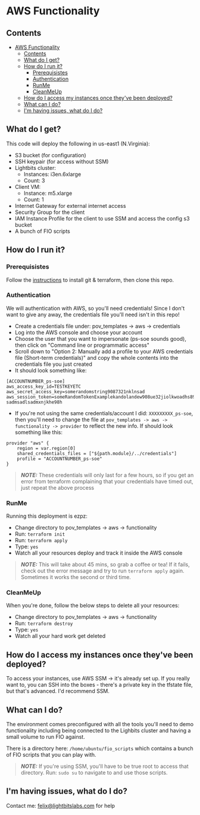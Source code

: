 # AWS Functionality

## Contents
- [AWS Functionality](#aws-functionality)
  - [Contents](#contents)
  - [What do I get?](#what-do-i-get)
  - [How do I run it?](#how-do-i-run-it)
    - [Prerequisistes](#prerequisistes)
    - [Authentication](#authentication)
    - [RunMe](#runme)
    - [CleanMeUp](#cleanmeup)
  - [How do I access my instances once they've been deployed?](#how-do-i-access-my-instances-once-theyve-been-deployed)
  - [What can I do?](#what-can-i-do)
  - [I'm having issues, what do I do?](#im-having-issues-what-do-i-do)


## What do I get?
This code will deploy the following in us-east1 (N.Virginia):
- S3 bucket (for configuration)
- SSH keypair (for access without SSM)
- Lightbits cluster:
  - Instances: i3en.6xlarge
  - Count: 3
- Client VM:
  - Instance: m5.xlarge
  - Count: 1
- Internet Gateway for external internet access
- Security Group for the client
- IAM Instance Profile for the client to use SSM and access the config s3 bucket
- A bunch of FIO scripts

## How do I run it?

### Prerequisistes
Follow the [instructions](../../README.md) to install git & terraform, then clone this repo.

### Authentication
We will authentication with AWS, so you'll need credentials! Since I don't want to give any away, the credentials file you'll need isn't in this repo!
- Create a credentials file under:
    pov_templates -> aws -> credentials
- Log into the AWS console and choose your account
- Choose the user that you want to impersonate (ps-soe sounds good), then click on "Command line or programmatic access"
- Scroll down to "Option 2: Manually add a profile to your AWS credentials file (Short-term credentials)" and copy the whole contents into the credentials file you just created
- It should look something like:
```
[ACCOUNTNUMBER_ps-soe]
aws_access_key_id=TESTKEYETC
aws_secret_access_key=somerandomstring9087321nklnsad
aws_session_token=someRandomTokenExamplekandolandew908ue32jiolkwoadhs89aydsaiokdnxmknc?sadmsadlsadmxnjkhe98h
```
- If you're not using the same credentials/account I did: `XXXXXXXXX_ps-soe`, then you'll need to change the file at `pov_templates -> aws -> functionality -> provider` to reflect the new info. If should look something like this:
```
provider "aws" {
    region = var.region[0]
    shared_credentials_files = ["${path.module}/../credentials"]
    profile = "ACCOUNTNUMBER_ps-soe"
}
```

> **_NOTE:_**  These credentials will only last for a few hours, so if you get an error from terraform complaining that your credentials have timed out, just repeat the above process

### RunMe
Running this deployment is ezpz:
- Change directory to pov_templates -> aws -> functionality
- Run: `terraform init`
- Run: `terraform apply`
- Type: `yes`
- Watch all your resources deploy and track it inside the AWS console
  
> **_NOTE:_** This will take about 45 mins, so grab a coffee or tea! If it fails, check out the error message and try to run `terraform apply` again. Sometimes it works the second or third time.

### CleanMeUp
When you're done, follow the below steps to delete all your resources:
- Change directory to pov_templates -> aws -> functionality
- Run: `terraform destroy`
- Type: `yes`
- Watch all your hard work get deleted

## How do I access my instances once they've been deployed?
To access your instances, use AWS SSM -> it's already set up. If you really want to, you can SSH into the boxes - there's a private key in the tfstate file, but that's advanced. I'd recommend SSM.

## What can I do?
The environment comes preconfigured with all the tools you'll need to demo functionality including being connected to the Lighbits cluster and having a small volume to run FIO against.

There is a directory here: `/home/ubuntu/fio_scripts` which contains a bunch of FIO scripts that you can play with.

> **_NOTE:_**  If you're using SSM, you'll have to be true root to access that directory. Run: `sudo su` to navigate to and use those scripts.

## I'm having issues, what do I do?
Contact me: felix@lightbitslabs.com for help